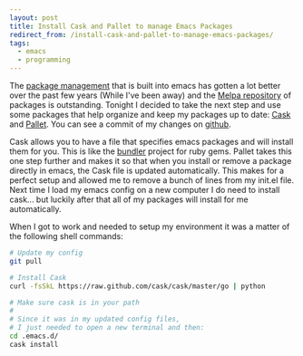 ```yaml
---
layout: post
title: Install Cask and Pallet to manage Emacs Packages
redirect_from: /install-cask-and-pallet-to-manage-emacs-packages/
tags:
  - emacs
  - programming
---
```


The
[package management](http://batsov.com/articles/2012/02/19/package-management-in-emacs-the-good-the-bad-and-the-ugly/)
that is built into emacs has gotten a lot better over the past few years (While
I've been away) and the [Melpa repository](http://melpa.milkbox.net/#/) of
packages is outstanding.  Tonight I decided to take the next step and use some
packages that help organize and keep my packages up to
date: [Cask](https://github.com/cask/cask) and
[Pallet](https://github.com/rdallasgray/pallet). You can see a commit of my
changes on
[github](https://github.com/Kelsin/configs/commit/6376b84248431473914d624d7ceb630817b8340e).

Cask allows you to have a file that specifies emacs packages and will install
them for you. This is like the [bundler](http://bundler.io/) project for ruby
gems. Pallet takes this one step further and makes it so that when you install
or remove a package directly in emacs, the Cask file is updated
automatically. This makes for a perfect setup and allowed me to remove a bunch
of lines from my init.el file. Next time I load my emacs config on a new
computer I do need to install cask... but luckily after that all of my packages
will install for me automatically.

When I got to work and needed to setup my environment it was a matter of the
following shell commands:

``` bash
# Update my config
git pull

# Install Cask
curl -fsSkL https://raw.github.com/cask/cask/master/go | python

# Make sure cask is in your path
#
# Since it was in my updated config files,
# I just needed to open a new terminal and then:
cd .emacs.d/
cask install
```
